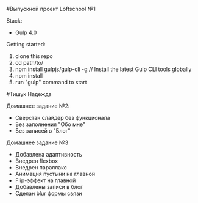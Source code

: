 #Выпускной проект Loftschool №1

Stack:
 - Gulp 4.0
 
Getting started:

1. clone this repo
2. cd path/to/
3. npm install gulpjs/gulp-cli -g  // Install the latest Gulp CLI tools globally
4. npm install
6. run "gulp" command to start

#Тишук Надежда

Домашнее задание №2:
* Сверстан слайдер без функционала
* Без заполнения "Обо мне"
* Без записей в "Блог"

Домашнее задание №3
* Добавлена адаптивность
* Внедрен flexbox
* Внедрен параллакс
* Анимация пустыни на главной
* Flip-эффект на главной
* Добавлены записи в блог
* Сделан blur формы связи
